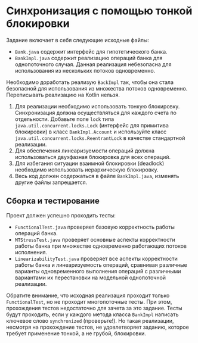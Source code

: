 # Синхронизация с помощью тонкой блокировки

Задание включает в себя следующие исходные файлы:
* `Bank.java` содержит интерфейс для гипотетического банка.
* `BankImpl.java` содержит реализацию операций банка для однопоточного случая. Данная реализация небезопасна для использования из нескольких потоков одновременно.

Необходимо доработать реализую `BackImpl` так, чтобы она стала безопасной для использования из множества потоков одновременно. Переписывать реализацию на Kotlin нельзя.

1.	Для реализации необходимо использовать тонкую блокировку. Синхронизация должна осуществляться для каждого счета по отдельности. Добавьте поле `lock` типа `java.util.concurrent.locks.Lock` (интерфейс для примитива блокировки) в класс `BankImpl.Account` и используйте класс `java.util.concurrent.locks.ReentrantLock` в качестве стандартной реализации.
2.	Для обеспечения линеаризуемости операций должна использоваться двухфазная блокировка для всех операций.
3.	Для избегания ситуации взаимной блокировки (deadlock) необходимо использовать иерархическую блокировку.
4. Весь код должен содержаться в файле `BankImpl.java`, изменять другие файлы запрещается.

## Сборка и тестирование
Проект должен успешно проходить тесты:

* `FunctionalTest.java` проверяет базовую корректность работы операций банка.
* `MTStressTest.java` проверяет основные аспекты корректности работы банка при множестве одновременно работающих потоков исполнения.
* `LinearizabilityTest.java` проверяет все аспекты корректности работы банка и линеаризуемость операций, сравнивая различные варианты одновременного выполнения операций с различными вариантами их перестановки на модельной однопоточной реализации.

Обратите внимание, что исходная реализация проходит только `FunctionalTest`, но не проходит многопоточные тесты. При этом, прохождения тестов недостаточно для зачета за это задание. Тесты будут проходить, если у каждого метода класса `BankImpl` написать ключевое слово `synchronized` (проверьте!). Но такая реализации, несмотря на прохождение тестов, не удовлетворяет заданию, которое требует применение тонкой, а не грубой, блокировки.